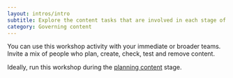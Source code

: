 ```yaml
---
layout: intros/intro
subtitle: Explore the content tasks that are involved in each stage of the content lifecycle. Then match the skills you need to execute those tasks in your agency.
category: Governing content
---
```

You can use this workshop activity with your immediate or broader teams. Invite a mix of people who plan, create, check, test and remove content.

Ideally, run this workshop during the [planning content](/governing-content/content-lifecycle/planning-content/) stage. 
